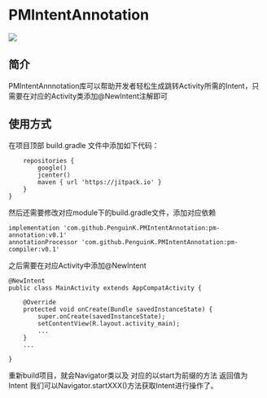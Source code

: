 # PMIntentAnnotation
[![](https://jitpack.io/v/PenguinK/PMIntentAnnotation.svg)](https://jitpack.io/#PenguinK/PMIntentAnnotation)

## 简介
PMIntentAnnnotation库可以帮助开发者轻松生成跳转Activity所需的Intent，只需要在对应的Activity类添加@NewIntent注解即可
## 使用方式
在项目顶部 build.gradle 文件中添加如下代码：

```allprojects {
    repositories {
        google()
        jcenter()
        maven { url 'https://jitpack.io' }
    }
}
```
然后还需要修改对应module下的build.gradle文件，添加对应依赖
```
implementation 'com.github.PenguinK.PMIntentAnnotation:pm-annotation:v0.1'
annotationProcessor 'com.github.PenguinK.PMIntentAnnotation:pm-compiler:v0.1'
```

之后需要在对应Activity中添加@NewIntent
```
@NewIntent
public class MainActivity extends AppCompatActivity {

    @Override
    protected void onCreate(Bundle savedInstanceState) {
        super.onCreate(savedInstanceState);
        setContentView(R.layout.activity_main);
        ...
    }
    ...

}
```
重新build项目，就会Navigator类以及
对应的以start为前缀的方法 返回值为Intent 我们可以Navigator.startXXX()方法获取Intent进行操作了。

